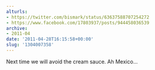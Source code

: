 ```yaml
---
alturls:
- https://twitter.com/bismark/status/63637588707254272
- https://www.facebook.com/17803937/posts/944458036539
archive:
- 2011-04
date: '2011-04-28T16:15:58+00:00'
slug: '1304007358'
---
```


Next time we will avoid the cream sauce. Ah Mexico...

